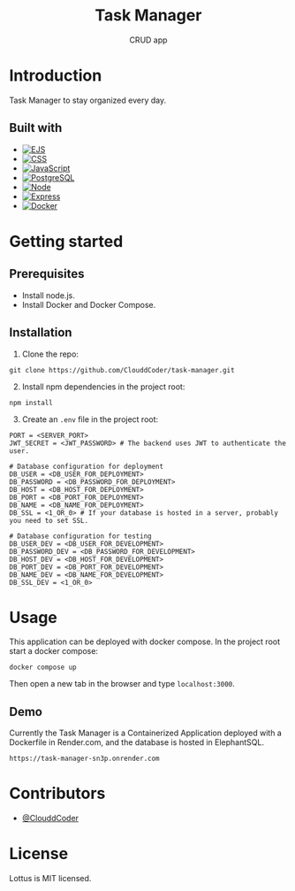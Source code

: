 <div align="center">
    <h1>Task Manager</h1>
    <div><span>CRUD app</span></div>
</div>

# Introduction

Task Manager to stay organized every day.

## Built with

- [![EJS](https://img.shields.io/badge/EJS-20232A?style=for-the-badge&logo=ejs&logoColor=8E64B1)](https://ejs.co/)
- [![CSS](https://img.shields.io/badge/CSS3-1572B6?style=for-the-badge&logo=css3&logoColor=white)](https://developer.mozilla.org/en-US/docs/Web/CSS)
- [![JavaScript](https://img.shields.io/badge/JavaScript-323330?style=for-the-badge&logo=javascript&logoColor=F7DF1E)](https://developer.mozilla.org/en-US/docs/Web/javascript)
- [![PostgreSQL](https://img.shields.io/badge/PostgreSQL-316192?style=for-the-badge&logo=postgresql&logoColor=white)](https://www.postgresql.org)
- [![Node](https://img.shields.io/badge/Node.js-43853D?style=for-the-badge&logo=node.js&logoColor=white)](https://nodejs.org/en/)
- [![Express](https://img.shields.io/badge/Express.js-404D59?style=for-the-badge)](https://expressjs.com)
- [![Docker](https://img.shields.io/badge/Docker-2496ED?style=for-the-badge&logo=docker&logoColor=white)](https://www.docker.com/)

# Getting started

## Prerequisites

- Install node.js.
- Install Docker and Docker Compose.

## Installation

1. Clone the repo:

```
git clone https://github.com/ClouddCoder/task-manager.git
```

2. Install npm dependencies in the project root:

```
npm install
```

3. Create an `.env` file in the project root:

```
PORT = <SERVER_PORT>
JWT_SECRET = <JWT_PASSWORD> # The backend uses JWT to authenticate the user.

# Database configuration for deployment
DB_USER = <DB_USER_FOR_DEPLOYMENT>
DB_PASSWORD = <DB_PASSWORD_FOR_DEPLOYMENT>
DB_HOST = <DB_HOST_FOR_DEPLOYMENT>
DB_PORT = <DB_PORT_FOR_DEPLOYMENT>
DB_NAME = <DB_NAME_FOR_DEPLOYMENT>
DB_SSL = <1_OR_0> # If your database is hosted in a server, probably you need to set SSL.

# Database configuration for testing
DB_USER_DEV = <DB_USER_FOR_DEVELOPMENT>
DB_PASSWORD_DEV = <DB_PASSWORD_FOR_DEVELOPMENT>
DB_HOST_DEV = <DB_HOST_FOR_DEVELOPMENT>
DB_PORT_DEV = <DB_PORT_FOR_DEVELOPMENT>
DB_NAME_DEV = <DB_NAME_FOR_DEVELOPMENT>
DB_SSL_DEV = <1_OR_0>
```

# Usage

This application can be deployed with docker compose. In the project root start a docker compose:

```
docker compose up
```

Then open a new tab in the browser and type `localhost:3000`.

## Demo

Currently the Task Manager is a Containerized Application deployed with a Dockerfile in Render.com, and the database is hosted in ElephantSQL.

```
https://task-manager-sn3p.onrender.com
```

# Contributors

- [@ClouddCoder](https://github.com/ClouddCoder)

# License

Lottus is MIT licensed.
